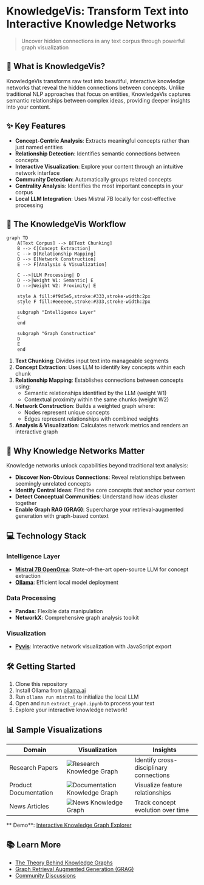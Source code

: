 
# KnowledgeVis: Transform Text into Interactive Knowledge Networks

> Uncover hidden connections in any text corpus through powerful graph visualization

## 🧠 What is KnowledgeVis?

KnowledgeVis transforms raw text into beautiful, interactive knowledge networks that reveal the hidden connections between concepts. Unlike traditional NLP approaches that focus on entities, KnowledgeVis captures semantic relationships between complex ideas, providing deeper insights into your content.

## ✨ Key Features

- **Concept-Centric Analysis**: Extracts meaningful concepts rather than just named entities
- **Relationship Detection**: Identifies semantic connections between concepts
- **Interactive Visualization**: Explore your content through an intuitive network interface
- **Community Detection**: Automatically groups related concepts
- **Centrality Analysis**: Identifies the most important concepts in your corpus
- **Local LLM Integration**: Uses Mistral 7B locally for cost-effective processing

## 🔄 The KnowledgeVis Workflow

```mermaid
graph TD
    A[Text Corpus] --> B[Text Chunking]
    B --> C[Concept Extraction]
    C --> D[Relationship Mapping]
    D --> E[Network Construction]
    E --> F[Analysis & Visualization]
    
    C -->|LLM Processing| D
    D -->|Weight W1: Semantic| E
    D -->|Weight W2: Proximity| E
    
    style A fill:#f9d5e5,stroke:#333,stroke-width:2px
    style F fill:#eeeeee,stroke:#333,stroke-width:2px
    
    subgraph "Intelligence Layer"
    C
    end
    
    subgraph "Graph Construction"
    D
    E
    end
```

1. **Text Chunking**: Divides input text into manageable segments
2. **Concept Extraction**: Uses LLM to identify key concepts within each chunk
3. **Relationship Mapping**: Establishes connections between concepts using:
   - Semantic relationships identified by the LLM (weight W1)
   - Contextual proximity within the same chunks (weight W2)
4. **Network Construction**: Builds a weighted graph where:
   - Nodes represent unique concepts
   - Edges represent relationships with combined weights
5. **Analysis & Visualization**: Calculates network metrics and renders an interactive graph

## 🚀 Why Knowledge Networks Matter

Knowledge networks unlock capabilities beyond traditional text analysis:

- **Discover Non-Obvious Connections**: Reveal relationships between seemingly unrelated concepts
- **Identify Central Ideas**: Find the core concepts that anchor your content
- **Detect Conceptual Communities**: Understand how ideas cluster together
- **Enable Graph RAG (GRAG)**: Supercharge your retrieval-augmented generation with graph-based context

## 💻 Technology Stack

### Intelligence Layer
- **[Mistral 7B OpenOrca](https://huggingface.co/Open-Orca/Mistral-7B-OpenOrca)**: State-of-the-art open-source LLM for concept extraction
- **[Ollama](https://ollama.ai)**: Efficient local model deployment

### Data Processing
- **Pandas**: Flexible data manipulation
- **NetworkX**: Comprehensive graph analysis toolkit

### Visualization
- **[Pyvis](https://github.com/WestHealth/pyvis)**: Interactive network visualization with JavaScript export

## 🛠️ Getting Started

1. Clone this repository
2. Install Ollama from [ollama.ai](https://ollama.ai)
3. Run `ollama run mistral` to initialize the local LLM
4. Open and run `extract_graph.ipynb` to process your text
5. Explore your interactive knowledge network!

## 📊 Sample Visualizations

| Domain | Visualization | Insights |
|--------|---------------|----------|
| Research Papers | ![Research Knowledge Graph](https://neo4j.com/wp-content/uploads/research-paper-knowledge-graph.png) | Identify cross-disciplinary connections |
| Product Documentation | ![Documentation Knowledge Graph](https://neo4j.com/wp-content/uploads/use-cases-knowledge-graph.png) | Visualize feature relationships |
| News Articles | ![News Knowledge Graph](https://cdn.ttgtmedia.com/rms/onlineimages/enterprise_ai-knowledge_graph_example-f.png) | Track concept evolution over time |

** Demo**: [Interactive Knowledge Graph Explorer](https://garimatripathi3.github.io/KnowledgeVis-Transform-Text-into-Interactive-Knowledge-Networks/)

## 📚 Learn More

- [The Theory Behind Knowledge Graphs](https://www.ibm.com/topics/knowledge-graph)
- [Graph Retrieval Augmented Generation (GRAG)](https://medium.com/towards-data-science/how-to-convert-any-text-into-a-graph-of-concepts-110844f22a1a)
- [Community Discussions](https://github.com/guneeshvats/Convert-any-Corpus-of-Text-into-a-Graph-of-Knowledge/discussions)
